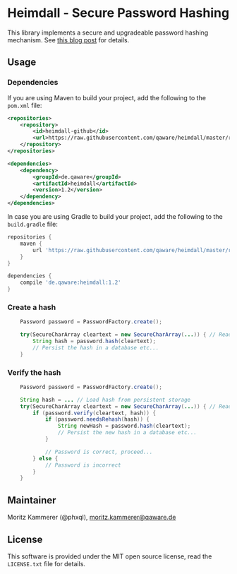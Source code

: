 # Heimdall - Secure Password Hashing

This library implements a secure and upgradeable password hashing mechanism. See [this blog post](http://qaware.blogspot.de/2015/03/secure-password-storage-and.html) for details.

## Usage

### Dependencies

If you are using Maven to build your project, add the following to the `pom.xml` file:
```xml
<repositories>
    <repository>
        <id>heimdall-github</id>
        <url>https://raw.githubusercontent.com/qaware/heimdall/master/repository/</url>
    </repository>
</repositories>

<dependencies>
    <dependency>
        <groupId>de.qaware</groupId>
        <artifactId>heimdall</artifactId>
        <version>1.2</version>
    </dependency>
</dependencies>
```

In case you are using Gradle to build your project, add the following to the `build.gradle` file:
```groovy
repositories {
    maven {
        url 'https://raw.githubusercontent.com/qaware/heimdall/master/repository/'
    }
}

dependencies {
	compile 'de.qaware:heimdall:1.2'
}
```

### Create a hash
```java
    Password password = PasswordFactory.create();

    try(SecureCharArray cleartext = new SecureCharArray(...)) { // Read cleartext password from user
        String hash = password.hash(cleartext);
        // Persist the hash in a database etc...
    }
```

### Verify the hash
```java
    Password password = PasswordFactory.create();

    String hash = ... // Load hash from persistent storage
    try(SecureCharArray cleartext = new SecureCharArray(...)) { // Read cleartext password from user
        if (password.verify(cleartext, hash)) {
            if (password.needsRehash(hash)) {
                String newHash = password.hash(cleartext);
                // Persist the new hash in a database etc...
            }

            // Password is correct, proceed...
        } else {
            // Password is incorrect
        }
    }
```

## Maintainer

Moritz Kammerer (@phxql), <moritz.kammerer@qaware.de>

## License

This software is provided under the MIT open source license, read the `LICENSE.txt` file for details.
